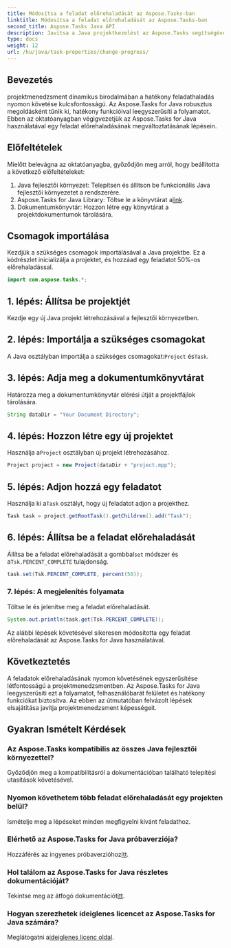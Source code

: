 ```yaml
---
title: Módosítsa a feladat előrehaladását az Aspose.Tasks-ban
linktitle: Módosítsa a feladat előrehaladását az Aspose.Tasks-ban
second_title: Aspose.Tasks Java API
description: Javítsa a Java projektkezelést az Aspose.Tasks segítségével. Ebben a lépésenkénti oktatóanyagban tanulja meg a feladatok előrehaladásának zökkenőmentes módosítását. Letöltés most!
type: docs
weight: 12
url: /hu/java/task-properties/change-progress/
---
```

## Bevezetés
projektmenedzsment dinamikus birodalmában a hatékony feladathaladás nyomon követése kulcsfontosságú. Az Aspose.Tasks for Java robusztus megoldásként tűnik ki, hatékony funkcióival leegyszerűsíti a folyamatot. Ebben az oktatóanyagban végigvezetjük az Aspose.Tasks for Java használatával egy feladat előrehaladásának megváltoztatásának lépésein.
## Előfeltételek
Mielőtt belevágna az oktatóanyagba, győződjön meg arról, hogy beállította a következő előfeltételeket:
1. Java fejlesztői környezet: Telepítsen és állítson be funkcionális Java fejlesztői környezetet a rendszerére.
2.  Aspose.Tasks for Java Library: Töltse le a könyvtárat a[link](https://releases.aspose.com/tasks/java/).
3. Dokumentumkönyvtár: Hozzon létre egy könyvtárat a projektdokumentumok tárolására.
## Csomagok importálása
Kezdjük a szükséges csomagok importálásával a Java projektbe. Ez a kódrészlet inicializálja a projektet, és hozzáad egy feladatot 50%-os előrehaladással.
```java
import com.aspose.tasks.*;

```
## 1. lépés: Állítsa be projektjét
Kezdje egy új Java projekt létrehozásával a fejlesztői környezetben.
## 2. lépés: Importálja a szükséges csomagokat
 A Java osztályban importálja a szükséges csomagokat:`Project` és`Task`.
## 3. lépés: Adja meg a dokumentumkönyvtárat
Határozza meg a dokumentumkönyvtár elérési útját a projektfájlok tárolására.
```java
String dataDir = "Your Document Directory";
```
## 4. lépés: Hozzon létre egy új projektet
 Használja a`Project` osztályban új projekt létrehozásához.
```java
Project project = new Project(dataDir + "project.mpp");
```
## 5. lépés: Adjon hozzá egy feladatot
 Használja ki a`Task` osztályt, hogy új feladatot adjon a projekthez.
```java
Task task = project.getRootTask().getChildren().add("Task");
```
## 6. lépés: Állítsa be a feladat előrehaladását
 Állítsa be a feladat előrehaladását a gombbal`set` módszer és a`Tsk.PERCENT_COMPLETE` tulajdonság.
```java
task.set(Tsk.PERCENT_COMPLETE, percent(50));
```
### 7. lépés: A megjelenítés folyamata
Töltse le és jelenítse meg a feladat előrehaladását.
```java
System.out.println(task.get(Tsk.PERCENT_COMPLETE));
```
Az alábbi lépések követésével sikeresen módosította egy feladat előrehaladását az Aspose.Tasks for Java használatával.
## Következtetés
A feladatok előrehaladásának nyomon követésének egyszerűsítése létfontosságú a projektmenedzsmentben. Az Aspose.Tasks for Java leegyszerűsíti ezt a folyamatot, felhasználóbarát felületet és hatékony funkciókat biztosítva. Az ebben az útmutatóban felvázolt lépések elsajátítása javítja projektmenedzsment képességeit.
## Gyakran Ismételt Kérdések
### Az Aspose.Tasks kompatibilis az összes Java fejlesztői környezettel?
Győződjön meg a kompatibilitásról a dokumentációban található telepítési utasítások követésével.
### Nyomon követhetem több feladat előrehaladását egy projekten belül?
Ismételje meg a lépéseket minden megfigyelni kívánt feladathoz.
### Elérhető az Aspose.Tasks for Java próbaverziója?
 Hozzáférés az ingyenes próbaverzióhoz[itt](https://releases.aspose.com/).
### Hol találom az Aspose.Tasks for Java részletes dokumentációját?
 Tekintse meg az átfogó dokumentációt[itt](https://reference.aspose.com/tasks/java/).
### Hogyan szerezhetek ideiglenes licencet az Aspose.Tasks for Java számára?
 Meglátogatni a[ideiglenes licenc oldal](https://purchase.aspose.com/temporary-license/).